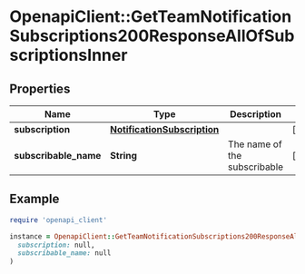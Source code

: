 # OpenapiClient::GetTeamNotificationSubscriptions200ResponseAllOfSubscriptionsInner

## Properties

| Name | Type | Description | Notes |
| ---- | ---- | ----------- | ----- |
| **subscription** | [**NotificationSubscription**](NotificationSubscription.md) |  | [optional] |
| **subscribable_name** | **String** | The name of the subscribable | [optional] |

## Example

```ruby
require 'openapi_client'

instance = OpenapiClient::GetTeamNotificationSubscriptions200ResponseAllOfSubscriptionsInner.new(
  subscription: null,
  subscribable_name: null
)
```

